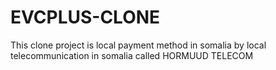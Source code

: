 # EVCPLUS-CLONE
This clone project is local payment method  in somalia by local telecommunication in somalia called HORMUUD TELECOM 
